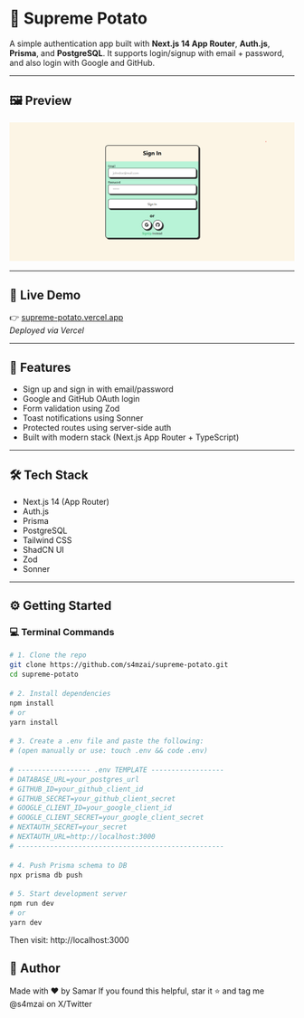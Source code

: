 # 🥔 Supreme Potato

A simple authentication app built with **Next.js 14 App Router**, **Auth.js**, **Prisma**, and **PostgreSQL**. It supports login/signup with email + password, and also login with Google and GitHub.

---

## 🖼️ Preview

![Supreme Potato Preview](./public/preview.png)

---

## 🔗 Live Demo

👉 [supreme-potato.vercel.app](https://iamsupremepotato.vercel.app)  
_Deployed via Vercel_

---

## 🚀 Features

- Sign up and sign in with email/password
- Google and GitHub OAuth login
- Form validation using Zod
- Toast notifications using Sonner
- Protected routes using server-side auth
- Built with modern stack (Next.js App Router + TypeScript)

---

## 🛠 Tech Stack

- Next.js 14 (App Router)
- Auth.js
- Prisma
- PostgreSQL
- Tailwind CSS
- ShadCN UI
- Zod
- Sonner

---

## ⚙️ Getting Started

### 💻 Terminal Commands

```bash
# 1. Clone the repo
git clone https://github.com/s4mzai/supreme-potato.git
cd supreme-potato

# 2. Install dependencies
npm install
# or
yarn install

# 3. Create a .env file and paste the following:
# (open manually or use: touch .env && code .env)

# ------------------ .env TEMPLATE ------------------
# DATABASE_URL=your_postgres_url
# GITHUB_ID=your_github_client_id
# GITHUB_SECRET=your_github_client_secret
# GOOGLE_CLIENT_ID=your_google_client_id
# GOOGLE_CLIENT_SECRET=your_google_client_secret
# NEXTAUTH_SECRET=your_secret
# NEXTAUTH_URL=http://localhost:3000
# ---------------------------------------------------

# 4. Push Prisma schema to DB
npx prisma db push

# 5. Start development server
npm run dev
# or
yarn dev
```

Then visit: http://localhost:3000




## 🧠 Author
Made with ❤️ by Samar
If you found this helpful, star it ⭐ and tag me @s4mzai on X/Twitter